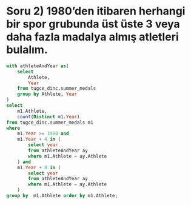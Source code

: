 # Soru 2) 1980’den itibaren herhangi bir spor grubunda üst üste 3 veya daha fazla madalya almış atletleri bulalım.

```sql
with athleteAndYear as(
    select
        Athlete,
        Year
    from tugce_dinc.summer_medals
    group by Athlete, Year
)
select
    m1.Athlete,
    count(Distinct m1.Year)
from tugce_dinc.summer_medals m1
where
    m1.Year >= 1980 and
    m1.Year + 4 in (
        select year
        from athleteAndYear ay
        where m1.Athlete = ay.Athlete
    ) and
    m1.Year + 8 in (
        select year
        from athleteAndYear ay
        where m1.Athlete = ay.Athlete
    )
group by  m1.Athlete order by m1.Athlete;
```
